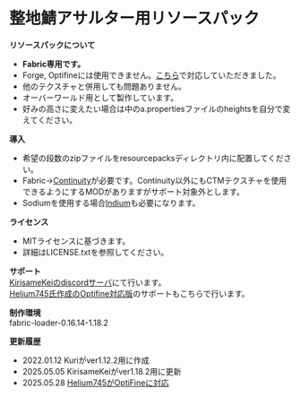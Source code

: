 # 整地鯖アサルター用リソースパック

**リソースパックについて**  
- __**Fabric専用です。**__
- Forge, Optifineには使用できません。[こちら](https://github.com/Helium745/TakasaWakaru)で対応していただきました。
- 他のテクスチャと併用しても問題ありません。
- オーバーワールド用として製作しています。
- 好みの高さに変えたい場合は中のa.propertiesファイルのheightsを自分で変えてください。

**導入**  
- 希望の段数のzipファイルをresourcepacksディレクトリ内に配置してください。
- Fabric→[Continuity](https://modrinth.com/mod/continuity/version/2.0.1+1.18.2)が必要です。Continuity以外にもCTMテクスチャを使用できるようにするMODがありますがサポート対象外とします。
- Sodiumを使用する場合[Indium](https://modrinth.com/mod/indium/version/1.0.7+mc1.18.2)も必要になります。

**ライセンス**  
- MITライセンスに基づきます。
- 詳細はLICENSE.txtを参照してください。

**サポート**  
[KirisameKeiのdiscordサーバ](https://discord.gg/nrvMKBT)にて行います。  
[Helium745氏作成のOptifine対応版](https://github.com/Helium745/TakasaWakaru)のサポートもこちらで行います。

**制作環境**  
fabric-loader-0.16.14-1.18.2

**更新履歴**  
- 2022.01.12 Kuriがver1.12.2用に作成
- 2025.05.05 KirisameKeiがver1.18.2用に更新
- 2025.05.28 [Helium745がOptiFineに対応](https://github.com/Helium745/TakasaWakaru)